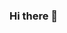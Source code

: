 ### Hi there 👋

<!--
**lynx1411/lynx1411** is a ✨ _special_ ✨ repository because its `README.md` (this file) appears on your GitHub profile.

Here are some ideas to get you started:

- 🕸 I’m currently working on ... 
- 🌱 I’m currently learning ... 
- 📎 I’m looking to collaborate on ... 
- 🤔 I’m looking for help with ... 
- 💬 Ask me about ... poetry, books and alt metal
- 📫 How to reach me: ... on ig: @ducaslore
- 😄 Pronouns: ... he/him, (maybe) she/her
- ⚡ Fun fact: ... 
-->
